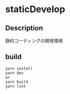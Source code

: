 # staticDevelop

## Description

静的コーディングの開発環境

## build

```
yarn install
yarn dev
or
yarn build
yarn lint
```
